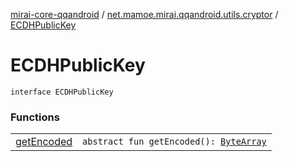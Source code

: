 [mirai-core-qqandroid](../../index.md) / [net.mamoe.mirai.qqandroid.utils.cryptor](../index.md) / [ECDHPublicKey](./index.md)

# ECDHPublicKey

`interface ECDHPublicKey`

### Functions
|||
|:----------------------------------------------------------------------------------------|:---------------------------------------------------------------------------------------------------------------------------------------------------------------------------------------------------------|
| [getEncoded](get-encoded.md) | `abstract fun getEncoded(): `[`ByteArray`](https://kotlinlang.org/api/latest/jvm/stdlib/kotlin/-byte-array/index.html) |

